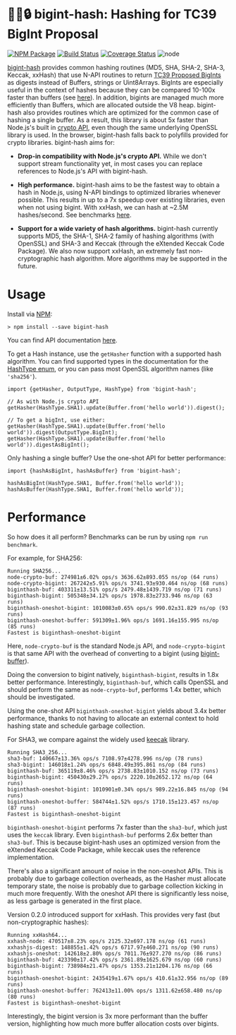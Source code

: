 # 💪🔢🔒 bigint-hash: Hashing for TC39 BigInt Proposal 
[![NPM Package](https://img.shields.io/npm/v/bigint-hash.svg?style=flat-square)](https://www.npmjs.org/package/bigint-hash)
[![Build Status](https://img.shields.io/travis/com/no2chem/bigint-hash.svg?branch=master&style=flat-square)](https://travis-ci.com/no2chem/bigint-hash)
[![Coverage Status](https://img.shields.io/coveralls/no2chem/bigint-hash.svg?style=flat-square)](https://coveralls.io/r/no2chem/bigint-hash)
![node](https://img.shields.io/node/v/bigint-hash.svg?style=flat-square)

[bigint-hash](https://www.npmjs.org/package/bigint-hash) provides common hashing routines (MD5, SHA, SHA-2, SHA-3, Keccak, xxHash) that use N-API routines to return [TC39 Proposed BigInts](https://github.com/tc39/proposal-bigint) as digests instead of Buffers, strings or
Uint8Arrays. BigInts are especially useful in the context of hashes because they can be compared 10-100x faster than
buffers (see [here](https://github.com/no2chem/bigint-buffer#why-use-bigints)). In addition, bigints are
managed much more efficiently than Buffers, which are allocated outside the V8 heap. bigint-hash also provides routines
which are optimized for the common case of hashing a single buffer. As a result, this library is about
5x faster than Node.js's built in [crypto API](https://nodejs.org/api/crypto.html), even though the same underlying 
OpenSSL library is used. In the browser, bigint-hash falls back to polyfills provided for crypto libraries. 
bigint-hash aims for:

- __Drop-in compatibility with Node.js's crypto API.__  While we don't support stream functionality yet, in most cases you
can replace references to Node.js's API with bigint-hash.

- __High performance.__ bigint-hash aims to be the fastest way to obtain a hash in Node.js, using N-API bindings to
optimized libraries whenever possible. This results in up to a 7x speedup over existing libraries, even when
not using bigint. With xxHash, we can hash at ~2.5M hashes/second. See benchmarks [here](https://github.com/no2chem/bigint-hash#performance).

- __Support for a wide variety of hash algorithms.__ bigint-hash currently supports MD5, the SHA-1, SHA-2 family of
hashing algorithms (with OpenSSL) and SHA-3 and Keccak (through the eXtended Keccak Code Package). We also now support
xxHash, an extremely fast non-cryptographic hash algorithm. More algorithms may be supported in the future.

# Usage

Install via [NPM]((https://www.npmjs.org/package/bigint-hash)):
```
> npm install --save bigint-hash
```

You can find API documentation [here](https://no2chem.github.io/bigint-hash).

To get a Hash instance, use the `getHasher` function with a supported hash algorithm. You can find supported
types in the documentation for the [HashType enum](https://no2chem.github.io/bigint-hash/enums/hashtype.html), or
you can pass most OpenSSL algorithm names (like `'sha256'`).
```
import {getHasher, OutputType, HashType} from 'bigint-hash';

// As with Node.js crypto API
getHasher(HashType.SHA1).update(Buffer.from('hello world')).digest();

// To get a bigInt, use either:
getHasher(HashType.SHA1).update(Buffer.from('hello world')).digest(OutputType.BigInt);
getHasher(HashType.SHA1).update(Buffer.from('hello world')).digestAsBigInt();
```

Only hashing a single buffer? Use the one-shot API for better performance:
```
import {hashAsBigInt, hashAsBuffer} from 'bigint-hash';

hashAsBigInt(HashType.SHA1, Buffer.from('hello world'));
hashAsBuffer(HashType.SHA1, Buffer.from('hello world'));
```

# Performance

So how does it all perform? Benchmarks can be run by using `npm run benchmark`.

For example, for SHA256:
```
Running SHA256...
node-crypto-buf: 274981±6.02% ops/s 3636.62±893.055 ns/op (64 runs)
node-crypto-bigint: 267242±5.91% ops/s 3741.93±930.464 ns/op (68 runs)
biginthash-buf: 403311±13.51% ops/s 2479.48±1439.719 ns/op (71 runs)
biginthash-bigint: 505348±34.12% ops/s 1978.83±2733.946 ns/op (63 runs)
biginthash-oneshot-bigint: 1010083±0.65% ops/s 990.02±31.829 ns/op (93 runs)
biginthash-oneshot-buffer: 591309±1.96% ops/s 1691.16±155.995 ns/op (85 runs)
Fastest is biginthash-oneshot-bigint
```

Here, `node-crypto-buf` is the standard Node.js API, and `node-crypto-bigint` is that same API
with the overhead of converting to a bigint (using [bigint-buffer](https://github.com/no2chem/bigint-buffer)).

Doing the conversion to bigint natively, `biginthash-bigint`, results in 1.8x better performance. Interestingly,
`biginthash-buf`, which calls OpenSSL and should perform the same as `node-crypto-buf`, performs 1.4x better, which
should be investigated. 

Using the one-shot API `biginthash-oneshot-bigint` yields about 3.4x better performance, thanks to not having to
allocate an external context to hold hashing state and schedule garbage collection.

For SHA3, we compare against the widely used [keecak](https://github.com/cryptocoinjs/keccak) library.
```
Running SHA3_256...
sha3-buf: 140667±13.36% ops/s 7108.97±4278.996 ns/op (78 runs)
sha3-bigint: 146018±1.24% ops/s 6848.49±395.861 ns/op (84 runs)
biginthash-buf: 365119±8.46% ops/s 2738.83±1010.152 ns/op (73 runs)
biginthash-bigint: 450430±29.27% ops/s 2220.10±2652.172 ns/op (64 runs)
biginthash-oneshot-bigint: 1010901±0.34% ops/s 989.22±16.845 ns/op (94 runs)
biginthash-oneshot-buffer: 584744±1.52% ops/s 1710.15±123.457 ns/op (87 runs)
Fastest is biginthash-oneshot-bigint
```

`biginthash-oneshot-bigint` performs 7x faster than the `sha3-buf`, which just uses the `keccak` library. 
Even `biginthash-buf` performs 2.6x better than `sha3-buf`. This is because bigint-hash uses an optimized version
from the eXtended Keccak Code Package, while keccak uses the reference implementation.

There's also a significant amount of noise in the non-oneshot APIs. This is probably due to garbage collection overheads,
as the Hasher must allocate temporary state, the noise is probably due to garbage collection kicking in much more frequently. 
With the oneshot API there is significantly less noise, as less garbage is generated in the first place.

Version 0.2.0 introduced support for xxHash. This provides very fast (but non-cryptographic hashes):

```
Running xxHash64...
xxhash-node: 470517±8.23% ops/s 2125.32±697.178 ns/op (61 runs)
xxhashjs-digest: 148855±1.42% ops/s 6717.97±460.271 ns/op (90 runs)
xxhashjs-oneshot: 142618±2.80% ops/s 7011.76±927.270 ns/op (86 runs)
biginthash-buf: 423390±17.42% ops/s 2361.89±1625.679 ns/op (60 runs)
biginthash-bigint: 738984±21.47% ops/s 1353.21±1204.176 ns/op (66 runs)
biginthash-oneshot-bigint: 2435419±1.67% ops/s 410.61±32.956 ns/op (89 runs)
biginthash-oneshot-buffer: 762413±11.00% ops/s 1311.62±658.480 ns/op (80 runs)
Fastest is biginthash-oneshot-bigint
```

Interestingly, the bigint version is 3x more performant than the buffer version, highlighting
how much more buffer allocation costs over bigints.